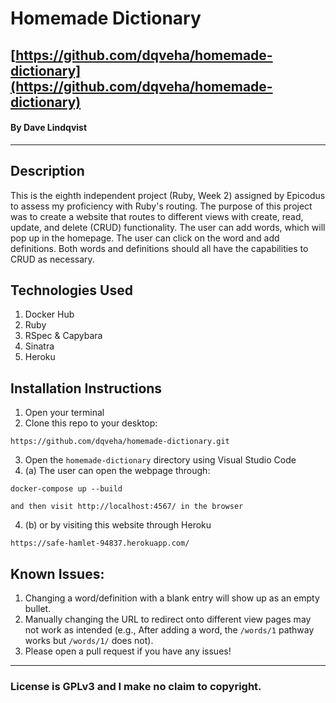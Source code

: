# Homemade Dictionary

## [https://github.com/dqveha/homemade-dictionary](https://github.com/dqveha/homemade-dictionary)

#### By Dave Lindqvist

---

## Description

This is the eighth independent project (Ruby, Week 2) assigned by Epicodus to assess my proficiency with Ruby's routing. The purpose of this project was to create a website that routes to different views with create, read, update, and delete (CRUD) functionality. The user can add words, which will pop up in the homepage. The user can click on the word and add definitions. Both words and definitions should all have the capabilities to CRUD as necessary.

## Technologies Used

1. Docker Hub
2. Ruby
3. RSpec & Capybara
4. Sinatra
5. Heroku

## Installation Instructions

1. Open your terminal
2. Clone this repo to your desktop:

```
https://github.com/dqveha/homemade-dictionary.git
```

3. Open the `homemade-dictionary` directory using Visual Studio Code
4. (a) The user can open the webpage through:

```
docker-compose up --build

and then visit http://localhost:4567/ in the browser
```

4. (b) or by visiting this website through Heroku

```
https://safe-hamlet-94837.herokuapp.com/
```

## Known Issues:

1. Changing a word/definition with a blank entry will show up as an empty bullet.
2. Manually changing the URL to redirect onto different view pages may not work as intended (e.g., After adding a word, the `/words/1` pathway works but `/words/1/` does not).
3. Please open a pull request if you have any issues!

---

### License is GPLv3 and I make no claim to copyright.
